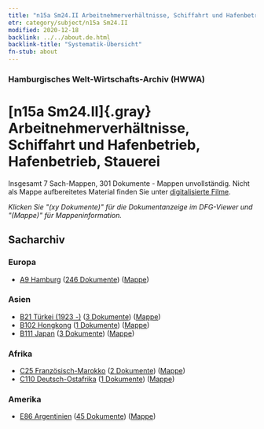 ```yaml
---
title: "n15a Sm24.II Arbeitnehmerverhältnisse, Schiffahrt und Hafenbetrieb, Hafenbetrieb, Stauerei"
etr: category/subject/n15a Sm24.II
modified: 2020-12-18
backlink: ../../about.de.html
backlink-title: "Systematik-Übersicht"
fn-stub: about
---
```


### Hamburgisches Welt-Wirtschafts-Archiv (HWWA)
# [n15a Sm24.II]{.gray}&#8201; Arbeitnehmerverhältnisse, Schiffahrt und Hafenbetrieb, Hafenbetrieb, Stauerei&#160; 




Insgesamt 7 Sach-Mappen, 301 Dokumente - Mappen unvollständig.
Nicht als Mappe aufbereitetes Material finden Sie unter [digitalisierte Filme](/film/h1_sh).

_Klicken Sie "(xy Dokumente)" für die Dokumentanzeige im DFG-Viewer und "(Mappe)" für Mappeninformation._

## Sacharchiv




### Europa

- [A9 Hamburg](../../../geo/about.de.html#A9) (<a href="https://dfg-viewer.de/show/?tx_dlf[id]=https://pm20.zbw.eu/mets/sh/1409xx/140905/1452xx/145228/public.mets.de.xml" target="_blank">246 Dokumente</a>) ([Mappe](http://purl.org/pressemappe20/folder/sh/140905,145228))

### Asien

- [B21 Türkei (1923 -)](../../../geo/about.de.html#B21) (<a href="https://dfg-viewer.de/show/?tx_dlf[id]=https://pm20.zbw.eu/mets/sh/1411xx/141111/1452xx/145228/public.mets.de.xml" target="_blank">3 Dokumente</a>) ([Mappe](http://purl.org/pressemappe20/folder/sh/141111,145228))
- [B102 Hongkong](../../../geo/about.de.html#B102) (<a href="https://dfg-viewer.de/show/?tx_dlf[id]=https://pm20.zbw.eu/mets/sh/1412xx/141268/1452xx/145228/public.mets.de.xml" target="_blank">1 Dokumente</a>) ([Mappe](http://purl.org/pressemappe20/folder/sh/141268,145228))
- [B111 Japan](../../../geo/about.de.html#B111) (<a href="https://dfg-viewer.de/show/?tx_dlf[id]=https://pm20.zbw.eu/mets/sh/1412xx/141272/1452xx/145228/public.mets.de.xml" target="_blank">3 Dokumente</a>) ([Mappe](http://purl.org/pressemappe20/folder/sh/141272,145228))

### Afrika

- [C25 Französisch-Marokko](../../../geo/about.de.html#C25) (<a href="https://dfg-viewer.de/show/?tx_dlf[id]=https://pm20.zbw.eu/mets/sh/1413xx/141358/1452xx/145228/public.mets.de.xml" target="_blank">2 Dokumente</a>) ([Mappe](http://purl.org/pressemappe20/folder/sh/141358,145228))
- [C110 Deutsch-Ostafrika](../../../geo/about.de.html#C110) (<a href="https://dfg-viewer.de/show/?tx_dlf[id]=https://pm20.zbw.eu/mets/sh/1414xx/141471/1452xx/145228/public.mets.de.xml" target="_blank">1 Dokumente</a>) ([Mappe](http://purl.org/pressemappe20/folder/sh/141471,145228))

### Amerika

- [E86 Argentinien](../../../geo/about.de.html#E86) (<a href="https://dfg-viewer.de/show/?tx_dlf[id]=https://pm20.zbw.eu/mets/sh/1416xx/141692/1452xx/145228/public.mets.de.xml" target="_blank">45 Dokumente</a>) ([Mappe](http://purl.org/pressemappe20/folder/sh/141692,145228))


